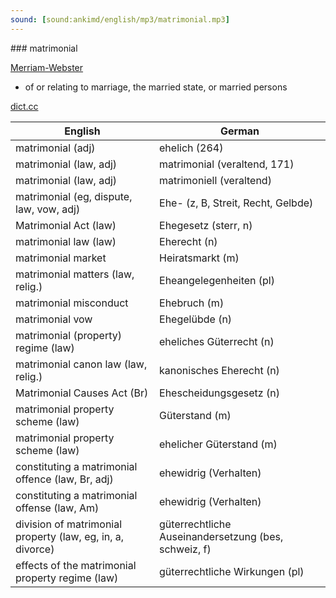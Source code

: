 ```yaml
---
sound: [sound:ankimd/english/mp3/matrimonial.mp3]
---
```


\### matrimonial

[Merriam-Webster](https://www.merriam-webster.com/dictionary/matrimonial)

- of or relating to marriage, the married state, or married persons

[dict.cc](https://www.dict.cc/matrimonial)

| English        | German       |
| -------------- | ------------ |
| matrimonial (adj) | ehelich (264) |
| matrimonial (law, adj) | matrimonial (veraltend, 171) |
| matrimonial (law, adj) | matrimoniell (veraltend) |
| matrimonial (eg, dispute, law, vow, adj) | Ehe- (z, B, Streit, Recht, Gelbde) |
| Matrimonial Act (law) | Ehegesetz <EheG> (sterr, n) |
| matrimonial law (law) | Eherecht (n) |
| matrimonial market | Heiratsmarkt (m) |
| matrimonial matters (law, relig.) | Eheangelegenheiten (pl) |
| matrimonial misconduct | Ehebruch (m) |
| matrimonial vow | Ehegelübde (n) |
| matrimonial (property) regime (law) | eheliches Güterrecht (n) |
| matrimonial canon law (law, relig.) | kanonisches Eherecht (n) |
| Matrimonial Causes Act (Br) | Ehescheidungsgesetz (n) |
| matrimonial property scheme (law) | Güterstand (m) |
| matrimonial property scheme (law) | ehelicher Güterstand (m) |
| constituting a matrimonial offence (law, Br, adj) | ehewidrig (Verhalten) |
| constituting a matrimonial offense (law, Am) | ehewidrig (Verhalten) |
| division of matrimonial property (law, eg, in, a, divorce) | güterrechtliche Auseinandersetzung (bes, schweiz, f) |
| effects of the matrimonial property regime (law) | güterrechtliche Wirkungen (pl) |
